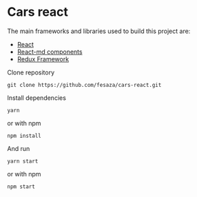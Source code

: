 # Cars react

The main frameworks and libraries used to build this project are:

- [React](https://reactjs.org)
- [React-md components](https://react-md.mlaursen.com/)
- [Redux Framework](https://redux.js.org/)

Clone repository

```git clone https://github.com/fesaza/cars-react.git```

Install dependencies

```yarn```

or with npm

```npm install```

And run

```yarn start```

or with npm

```npm start```
